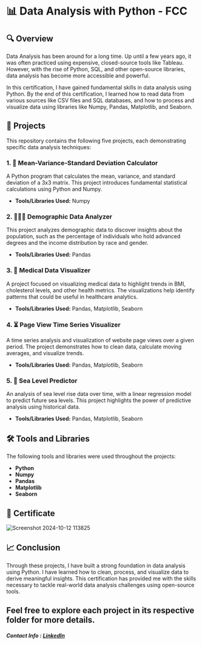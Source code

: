 # 📊 Data Analysis with Python - FCC

## 🔍 Overview
Data Analysis has been around for a long time. Up until a few years ago, it was often practiced using expensive, closed-source tools like Tableau. However, with the rise of Python, SQL, and other open-source libraries, data analysis has become more accessible and powerful.

In this certification, I have gained fundamental skills in data analysis using Python. By the end of this certification, I learned how to read data from various sources like CSV files and SQL databases, and how to process and visualize data using libraries like Numpy, Pandas, Matplotlib, and Seaborn.

## 📁 Projects
This repository contains the following five projects, each demonstrating specific data analysis techniques:

### 1. 📐 Mean-Variance-Standard Deviation Calculator
A Python program that calculates the mean, variance, and standard deviation of a 3x3 matrix. This project introduces fundamental statistical calculations using Python and Numpy.

- **Tools/Libraries Used:** Numpy

### 2. 🧑‍🤝‍🧑 Demographic Data Analyzer
This project analyzes demographic data to discover insights about the population, such as the percentage of individuals who hold advanced degrees and the income distribution by race and gender.

- **Tools/Libraries Used:** Pandas

### 3. 🏥 Medical Data Visualizer
A project focused on visualizing medical data to highlight trends in BMI, cholesterol levels, and other health metrics. The visualizations help identify patterns that could be useful in healthcare analytics.

- **Tools/Libraries Used:** Pandas, Matplotlib, Seaborn

### 4. ⏳ Page View Time Series Visualizer
A time series analysis and visualization of website page views over a given period. The project demonstrates how to clean data, calculate moving averages, and visualize trends.

- **Tools/Libraries Used:** Pandas, Matplotlib, Seaborn

### 5. 🌊 Sea Level Predictor
An analysis of sea level rise data over time, with a linear regression model to predict future sea levels. This project highlights the power of predictive analysis using historical data.

- **Tools/Libraries Used:** Pandas, Matplotlib, Seaborn

## 🛠️ Tools and Libraries
The following tools and libraries were used throughout the projects:
- **Python**
- **Numpy**
- **Pandas**
- **Matplotlib**
- **Seaborn**

## 🏅 Certificate
![Screenshot 2024-10-12 113825](https://github.com/user-attachments/assets/40dc1d85-e04f-4c10-9c3c-ce69b89d1402)


## 📈 Conclusion
Through these projects, I have built a strong foundation in data analysis using Python. I have learned how to clean, process, and visualize data to derive meaningful insights. This certification has provided me with the skills necessary to tackle real-world data analysis challenges using open-source tools.

Feel free to explore each project in its respective folder for more details.
------------

##### Contact Info : [LinkedIn](https://linkedin.com/in/mayankyadv)
